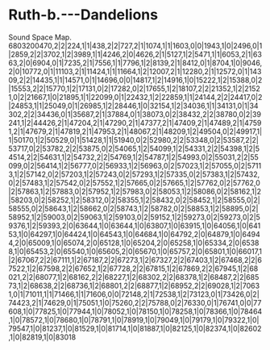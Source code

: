 # Ruth-b.---Dandelions
Sound Space Map.
6803200470,2|2|224,1|1|438,2|2|727,2|1|1074,1|1|1603,0|0|1943,1|0|2496,0|1|2859,2|2|3702,1|2|3989,1|1|4246,2|0|4626,2|1|5127,1|2|5471,1|1|6053,2|1|6363,2|0|6904,0|1|7235,2|1|7556,1|1|7796,1|2|8139,2|1|8412,0|1|8704,1|0|9046,2|0|10772,0|1|11103,2|1|11424,1|1|11664,1|2|12007,2|1|12280,2|1|12572,0|1|14309,2|2|14435,1|1|14571,0|1|14696,0|0|14817,1|2|14916,1|0|15222,1|2|15388,0|2|15553,2|2|15770,1|2|17131,0|2|17282,0|2|17655,1|2|18107,2|2|21352,1|2|21521,0|2|21667,1|0|21895,1|1|22099,0|1|22432,1|2|22859,1|1|24144,2|2|24417,0|2|24853,1|1|25049,0|1|26985,1|2|28446,1|0|32154,1|2|34036,1|1|34131,0|1|34302,2|2|34436,0|1|35687,2|1|37884,0|1|38073,0|2|38432,2|2|38780,0|2|39241,1|2|44426,2|1|47204,2|1|47290,2|1|47377,2|1|47409,2|1|47489,2|1|47591,2|1|47679,2|1|47819,2|1|47953,2|1|48067,2|1|48209,1|2|49504,0|2|49917,1|1|50170,1|2|50529,0|1|51428,1|1|51940,0|2|52980,2|2|53348,0|2|53587,2|2|53717,0|2|53782,2|2|53875,0|2|54065,1|2|54099,1|2|54331,2|2|54398,1|2|54514,2|2|54631,1|2|54732,2|2|54769,1|2|54787,1|2|54993,0|2|55031,2|2|55099,0|2|56414,1|2|56777,0|2|56933,1|2|56963,0|2|57023,1|2|57055,0|2|57113,1|2|57142,0|2|57203,1|2|57243,0|2|57293,1|2|57335,0|2|57383,1|2|57432,0|2|57483,1|2|57542,0|2|57552,1|2|57665,0|2|57665,1|2|57762,0|2|57762,0|2|57863,1|2|57883,0|2|57952,1|2|57983,0|2|58053,1|2|58086,0|2|58162,1|2|58203,0|2|58252,1|2|58312,0|2|58355,1|2|58432,0|2|58452,1|2|58555,0|2|58555,0|2|58643,1|2|58662,0|2|58743,1|2|58782,0|2|58853,1|2|58895,0|2|58952,1|2|59003,0|2|59063,1|2|59103,0|2|59152,1|2|59273,0|2|59273,0|2|59376,1|2|59393,2|0|63644,1|0|63644,1|0|63807,1|0|63915,1|0|64056,1|0|64153,1|0|64297,1|0|64424,1|0|64543,1|0|64684,1|0|64792,2|0|64879,1|0|64944,2|0|65009,1|0|65074,2|0|65128,1|0|65204,2|0|65258,1|0|65334,2|0|65388,1|0|65453,2|0|65540,1|0|65605,2|0|65670,1|0|65757,2|0|65801,1|0|66017,1|2|67067,2|2|67111,1|2|67187,2|2|67273,1|2|67327,2|2|67403,1|2|67468,2|2|67522,1|2|67598,2|2|67652,1|2|67728,2|2|67815,1|2|67869,2|2|67945,1|2|68021,2|2|68077,1|2|68162,2|2|68227,1|2|68302,2|2|68378,1|2|68487,2|2|68573,1|2|68638,2|2|68736,1|2|68801,2|2|68877,1|2|68952,2|2|69028,1|2|70631,0|1|71011,1|1|71466,1|1|71606,0|0|72148,2|1|72538,1|2|73123,0|1|73426,0|2|74423,2|1|74629,0|1|75051,1|0|75260,2|2|75788,0|2|76330,0|1|76741,0|0|77608,1|0|77825,1|0|77944,1|0|78052,1|0|78150,1|0|78258,1|0|78366,1|0|78464,1|0|78572,1|0|78680,1|0|78791,1|0|78919,1|0|79049,1|0|79179,1|0|79322,1|0|79547,1|0|81237,1|0|81529,1|0|81714,1|0|81887,1|0|82125,1|0|82374,1|0|82602,1|0|82819,1|0|83018
